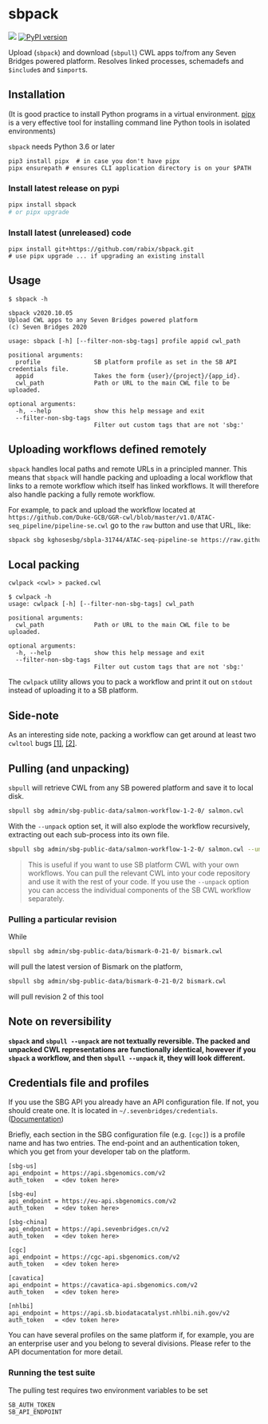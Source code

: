 # sbpack

![](https://github.com/rabix/sbpack/workflows/Tests/badge.svg)
[![PyPI version](https://badge.fury.io/py/sbpack.svg)](https://pypi.org/project/sbpack/)

Upload (`sbpack`) and download (`sbpull`) CWL apps to/from any Seven Bridges powered platform. 
Resolves linked processes, schemadefs and `$include`s and `$import`s.

## Installation

(It is good practice to install Python programs in a virtual environment. 
[pipx] is a very effective tool for installing command line Python tools in isolated environments)

[pipx]: https://github.com/pipxproject/pipx

`sbpack` needs Python 3.6 or later

```
pip3 install pipx  # in case you don't have pipx
pipx ensurepath # ensures CLI application directory is on your $PATH
```

### Install latest release on pypi
```bash
pipx install sbpack
# or pipx upgrade
```

### Install latest (unreleased) code
```
pipx install git+https://github.com/rabix/sbpack.git
# use pipx upgrade ... if upgrading an existing install
```

## Usage
```
$ sbpack -h

sbpack v2020.10.05
Upload CWL apps to any Seven Bridges powered platform
(c) Seven Bridges 2020

usage: sbpack [-h] [--filter-non-sbg-tags] profile appid cwl_path

positional arguments:
  profile               SB platform profile as set in the SB API credentials file.
  appid                 Takes the form {user}/{project}/{app_id}.
  cwl_path              Path or URL to the main CWL file to be uploaded.

optional arguments:
  -h, --help            show this help message and exit
  --filter-non-sbg-tags
                        Filter out custom tags that are not 'sbg:'
```
 
## Uploading workflows defined remotely

`sbpack` handles local paths and remote URLs in a principled manner. This means that
`sbpack` will handle packing and uploading a local workflow that links to a remote workflow
which itself has linked workflows. It will therefore also handle packing a fully 
remote workflow.

For example, to pack and upload the workflow located at `https://github.com/Duke-GCB/GGR-cwl/blob/master/v1.0/ATAC-seq_pipeline/pipeline-se.cwl`
go to the `raw` button and use that URL, like:

```bash
sbpack sbg kghosesbg/sbpla-31744/ATAC-seq-pipeline-se https://raw.githubusercontent.com/Duke-GCB/GGR-cwl/master/v1.0/ATAC-seq_pipeline/pipeline-se.cwl
``` 

## Local packing
```
cwlpack <cwl> > packed.cwl

$ cwlpack -h
usage: cwlpack [-h] [--filter-non-sbg-tags] cwl_path

positional arguments:
  cwl_path              Path or URL to the main CWL file to be uploaded.

optional arguments:
  -h, --help            show this help message and exit
  --filter-non-sbg-tags
                        Filter out custom tags that are not 'sbg:'
```

The `cwlpack` utility allows you to pack a workflow and print it out on `stdout` instead of 
uploading it to a SB platform.


## Side-note
As an interesting side note, packing a workflow can get around at least two `cwltool` bugs 
[[1]][cwltoolbug1], [[2]][cwltoolbug2].

[cwltoolbug1]: https://github.com/common-workflow-language/cwltool/issues/1304
[cwltoolbug2]: https://github.com/common-workflow-language/cwltool/issues/1306


## Pulling (and unpacking)
`sbpull` will retrieve CWL from any SB powered platform and save it to local disk. 

```bash
sbpull sbg admin/sbg-public-data/salmon-workflow-1-2-0/ salmon.cwl
```

With the `--unpack` option set, it will also explode the workflow recursively, extracting out each
sub-process into its own file. 

```bash
sbpull sbg admin/sbg-public-data/salmon-workflow-1-2-0/ salmon.cwl --unpack
```

> This is useful if you want to use SB platform CWL with your own workflows. You can pull the relevant
CWL into your code repository and use it with the rest of your code. If you use the `--unpack` option 
you can access the individual components of the SB CWL workflow separately.

### Pulling a particular revision

While
```bash
sbpull sbg admin/sbg-public-data/bismark-0-21-0/ bismark.cwl
```
will pull the latest version of Bismark on the platform,

```bash
sbpull sbg admin/sbg-public-data/bismark-0-21-0/2 bismark.cwl
```
will pull revision 2 of this tool


## Note on reversibility
**`sbpack` and `sbpull --unpack` are not textually reversible. The packed and unpacked CWL 
representations are functionally identical, however if you `sbpack` a workflow, and 
then `sbpull --unpack` it, they will look different.**


## Credentials file and profiles

If you use the SBG API you already have an API configuration file. If
not, you should create one. It is located in 
`~/.sevenbridges/credentials`. ([Documentation][cred-doc])

[cred-doc]: https://docs.sevenbridges.com/docs/store-credentials-to-access-seven-bridges-client-applications-and-libraries

Briefly, each section in the SBG configuration file (e.g. `[cgc]`) is a 
profile name and has two entries. The end-point and an authentication
token, which you get from your developer tab on the platform.

```
[sbg-us]
api_endpoint = https://api.sbgenomics.com/v2
auth_token   = <dev token here>

[sbg-eu]
api_endpoint = https://eu-api.sbgenomics.com/v2
auth_token   = <dev token here>

[sbg-china]
api_endpoint = https://api.sevenbridges.cn/v2
auth_token   = <dev token here>

[cgc]
api_endpoint = https://cgc-api.sbgenomics.com/v2
auth_token   = <dev token here>

[cavatica]
api_endpoint = https://cavatica-api.sbgenomics.com/v2
auth_token   = <dev token here>

[nhlbi]
api_endpoint = https://api.sb.biodatacatalyst.nhlbi.nih.gov/v2
auth_token   = <dev token here>
```

You can have several profiles on the same platform if, for example, you 
are an enterprise user and you belong to several divisions. Please refer
to the API documentation for more detail.

### Running the test suite

The pulling test requires two environment variables to be set

```
SB_AUTH_TOKEN
SB_API_ENDPOINT
```
